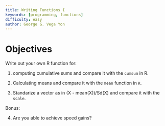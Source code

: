 ```yaml
---
title: Writing Functions I
keywords: [programming, functions]
difficulty: easy
author: George G. Vega Yon
---
```


# Objectives

Write out your own R function for:

1.  computing cumulative sums and compare it with
the `cumsum` in R.

2.  Calculating means and compare it with the `mean` function in `R`.

3.  Standarize a vector as in (X - mean(X))/Sd(X) and compare it with the `scale`.

Bonus:

4.  Are you able to achieve speed gains?